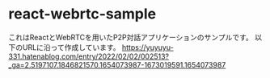 # react-webrtc-sample
これはReactとWebRTCを用いたP2P対話アプリケーションのサンプルです。
以下のURLに沿って作成しています。
https://yuyuyu-331.hatenablog.com/entry/2022/02/02/002513?_ga=2.5197107.1846821570.1654073987-1673019591.1654073987
